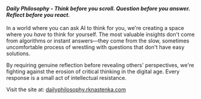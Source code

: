 
#### *Daily Philosophy - Think before you scroll. Question before you answer. Reflect before you react.*

In a world where you can ask AI to think for you, we're creating a space where you *have* to think for yourself. The most valuable insights don't come from algorithms or instant answers—they come from the slow, sometimes uncomfortable process of wrestling with questions that don't have easy solutions.

By requiring genuine reflection before revealing others' perspectives, we're fighting against the erosion of critical thinking in the digital age. Every response is a small act of intellectual resistance.


Visit the site at: [dailyphilosophy.rknastenka.com](https://dailyphilosophy.rknastenka.com)



